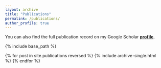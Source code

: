 ```yaml
---
layout: archive
title: "Publications"
permalink: /publications/
author_profile: true
---
```


You can also find the full publication record on my Google Scholar [**profile**](https://scholar.google.pt/citations?user=7VW7URUAAAAJ&hl=en).




{% include base_path %}

{% for post in site.publications reversed %}
  {% include archive-single.html %}
{% endfor %}

